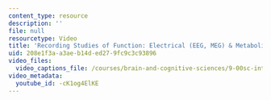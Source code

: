```yaml
---
content_type: resource
description: ''
file: null
resourcetype: Video
title: 'Recording Studies of Function: Electrical (EEG, MEG) & Metabolic (PET, fMRI)'
uid: 208e1f3a-a3ae-b14d-ed27-9fc9c3c93896
video_files:
  video_captions_file: /courses/brain-and-cognitive-sciences/9-00sc-introduction-to-psychology-fall-2011/brain-ii/recording-studies-of-function-electrical-eeg-meg-metabolic-pet-fmri/-cK1og4ElKE.vtt
video_metadata:
  youtube_id: -cK1og4ElKE
---
```


